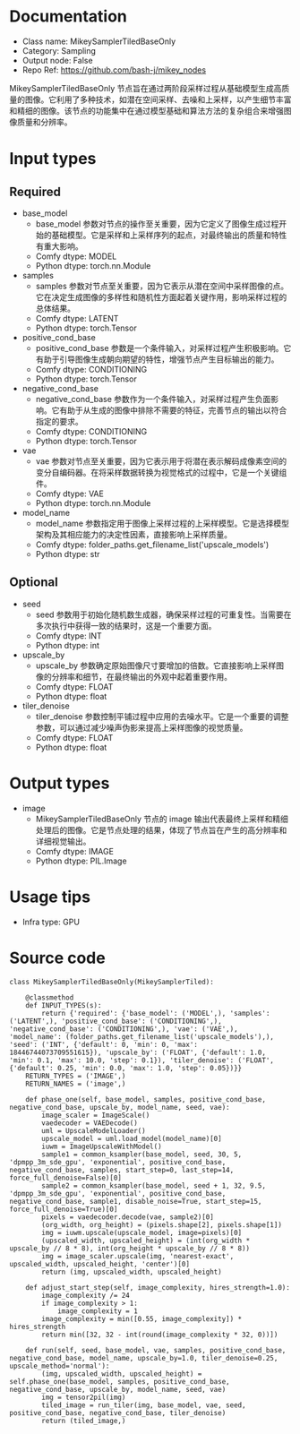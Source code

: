 # Documentation
- Class name: MikeySamplerTiledBaseOnly
- Category: Sampling
- Output node: False
- Repo Ref: https://github.com/bash-j/mikey_nodes

MikeySamplerTiledBaseOnly 节点旨在通过两阶段采样过程从基础模型生成高质量的图像。它利用了多种技术，如潜在空间采样、去噪和上采样，以产生细节丰富和精细的图像。该节点的功能集中在通过模型基础和算法方法的复杂组合来增强图像质量和分辨率。

# Input types
## Required
- base_model
    - base_model 参数对节点的操作至关重要，因为它定义了图像生成过程开始的基础模型。它是采样和上采样序列的起点，对最终输出的质量和特性有重大影响。
    - Comfy dtype: MODEL
    - Python dtype: torch.nn.Module
- samples
    - samples 参数对节点至关重要，因为它表示从潜在空间中采样图像的点。它在决定生成图像的多样性和随机性方面起着关键作用，影响采样过程的总体结果。
    - Comfy dtype: LATENT
    - Python dtype: torch.Tensor
- positive_cond_base
    - positive_cond_base 参数是一个条件输入，对采样过程产生积极影响。它有助于引导图像生成朝向期望的特性，增强节点产生目标输出的能力。
    - Comfy dtype: CONDITIONING
    - Python dtype: torch.Tensor
- negative_cond_base
    - negative_cond_base 参数作为一个条件输入，对采样过程产生负面影响。它有助于从生成的图像中排除不需要的特征，完善节点的输出以符合指定的要求。
    - Comfy dtype: CONDITIONING
    - Python dtype: torch.Tensor
- vae
    - vae 参数对节点至关重要，因为它表示用于将潜在表示解码成像素空间的变分自编码器。在将采样数据转换为视觉格式的过程中，它是一个关键组件。
    - Comfy dtype: VAE
    - Python dtype: torch.nn.Module
- model_name
    - model_name 参数指定用于图像上采样过程的上采样模型。它是选择模型架构及其相应能力的决定性因素，直接影响上采样质量。
    - Comfy dtype: folder_paths.get_filename_list('upscale_models')
    - Python dtype: str
## Optional
- seed
    - seed 参数用于初始化随机数生成器，确保采样过程的可重复性。当需要在多次执行中获得一致的结果时，这是一个重要方面。
    - Comfy dtype: INT
    - Python dtype: int
- upscale_by
    - upscale_by 参数确定原始图像尺寸要增加的倍数。它直接影响上采样图像的分辨率和细节，在最终输出的外观中起着重要作用。
    - Comfy dtype: FLOAT
    - Python dtype: float
- tiler_denoise
    - tiler_denoise 参数控制平铺过程中应用的去噪水平。它是一个重要的调整参数，可以通过减少噪声伪影来提高上采样图像的视觉质量。
    - Comfy dtype: FLOAT
    - Python dtype: float

# Output types
- image
    - MikeySamplerTiledBaseOnly 节点的 image 输出代表最终上采样和精细处理后的图像。它是节点处理的结果，体现了节点旨在产生的高分辨率和详细视觉输出。
    - Comfy dtype: IMAGE
    - Python dtype: PIL.Image

# Usage tips
- Infra type: GPU

# Source code
```
class MikeySamplerTiledBaseOnly(MikeySamplerTiled):

    @classmethod
    def INPUT_TYPES(s):
        return {'required': {'base_model': ('MODEL',), 'samples': ('LATENT',), 'positive_cond_base': ('CONDITIONING',), 'negative_cond_base': ('CONDITIONING',), 'vae': ('VAE',), 'model_name': (folder_paths.get_filename_list('upscale_models'),), 'seed': ('INT', {'default': 0, 'min': 0, 'max': 18446744073709551615}), 'upscale_by': ('FLOAT', {'default': 1.0, 'min': 0.1, 'max': 10.0, 'step': 0.1}), 'tiler_denoise': ('FLOAT', {'default': 0.25, 'min': 0.0, 'max': 1.0, 'step': 0.05})}}
    RETURN_TYPES = ('IMAGE',)
    RETURN_NAMES = ('image',)

    def phase_one(self, base_model, samples, positive_cond_base, negative_cond_base, upscale_by, model_name, seed, vae):
        image_scaler = ImageScale()
        vaedecoder = VAEDecode()
        uml = UpscaleModelLoader()
        upscale_model = uml.load_model(model_name)[0]
        iuwm = ImageUpscaleWithModel()
        sample1 = common_ksampler(base_model, seed, 30, 5, 'dpmpp_3m_sde_gpu', 'exponential', positive_cond_base, negative_cond_base, samples, start_step=0, last_step=14, force_full_denoise=False)[0]
        sample2 = common_ksampler(base_model, seed + 1, 32, 9.5, 'dpmpp_3m_sde_gpu', 'exponential', positive_cond_base, negative_cond_base, sample1, disable_noise=True, start_step=15, force_full_denoise=True)[0]
        pixels = vaedecoder.decode(vae, sample2)[0]
        (org_width, org_height) = (pixels.shape[2], pixels.shape[1])
        img = iuwm.upscale(upscale_model, image=pixels)[0]
        (upscaled_width, upscaled_height) = (int(org_width * upscale_by // 8 * 8), int(org_height * upscale_by // 8 * 8))
        img = image_scaler.upscale(img, 'nearest-exact', upscaled_width, upscaled_height, 'center')[0]
        return (img, upscaled_width, upscaled_height)

    def adjust_start_step(self, image_complexity, hires_strength=1.0):
        image_complexity /= 24
        if image_complexity > 1:
            image_complexity = 1
        image_complexity = min([0.55, image_complexity]) * hires_strength
        return min([32, 32 - int(round(image_complexity * 32, 0))])

    def run(self, seed, base_model, vae, samples, positive_cond_base, negative_cond_base, model_name, upscale_by=1.0, tiler_denoise=0.25, upscale_method='normal'):
        (img, upscaled_width, upscaled_height) = self.phase_one(base_model, samples, positive_cond_base, negative_cond_base, upscale_by, model_name, seed, vae)
        img = tensor2pil(img)
        tiled_image = run_tiler(img, base_model, vae, seed, positive_cond_base, negative_cond_base, tiler_denoise)
        return (tiled_image,)
```